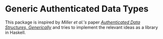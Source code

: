 # Generic Authenticated Data Types

This package is inspired by _Miller et al.'s_ paper
_[Authenticated Data Structures, Generically]( http://www.cs.umd.edu/~amiller/gpads/)_
and tries to implement the relevant ideas as a library in Haskell.
